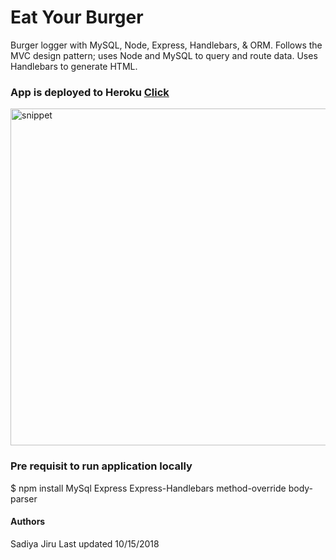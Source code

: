 # Eat Your Burger 
Burger logger with MySQL, Node, Express, Handlebars, & ORM. Follows the MVC design pattern; uses Node and MySQL to query and route data. Uses Handlebars to generate HTML.

### App is deployed to Heroku [Click](https://eatyourburger.herokuapp.com)

<img width="539" alt="snippet" src="https://user-images.githubusercontent.com/39322545/47052164-ded56400-d16c-11e8-9097-f1a4dda301cf.png">

### Pre requisit to run application locally
$ npm install 
MySql 
Express 
Express-Handlebars 
method-override 
body-parser 




#### Authors
Sadiya Jiru 
Last updated 10/15/2018 

